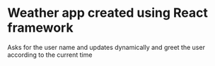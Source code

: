 # Weather app created using React framework
Asks for the user name and updates dynamically and greet the user according to the current time
